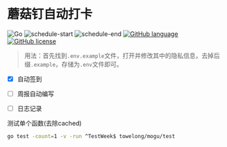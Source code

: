 # 蘑菇钉自动打卡
![Go](https://github.com/ToWeLong/go-mogu/workflows/Go/badge.svg)
![schedule-start](https://github.com/ToWeLong/go-mogu/workflows/schedule-start/badge.svg)
![schedule-end](https://github.com/ToWeLong/go-mogu/workflows/schedule-end/badge.svg)
[![GitHub language](https://img.shields.io/badge/language-golang-orange.svg)](https://golang.org/)
[![GitHub license](https://img.shields.io/github/license/ToWeLong/zhihu-hot-questions)](https://github.com/ToWeLong/go-mogu/blob/main/LICENSE)
> 用法：首先找到`.env.example`文件，打开并修改其中的隐私信息，去掉后缀`.example`，存储为`.env`文件即可。


- [X] 自动签到
- [ ] 周报自动编写
- [ ] 日志记录


测试单个函数(去除cached)
```bash
go test -count=1 -v -run ^TestWeek$ towelong/mogu/test
```
